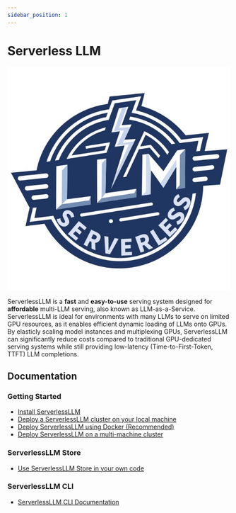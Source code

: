 ```yaml
---
sidebar_position: 1
---
```


# Serverless LLM

<!-- logo (../images/serverlessllm.jpg) -->
![ServerlessLLM](../images/serverlessllm.jpg)

ServerlessLLM is a **fast** and **easy-to-use** serving system designed for **affordable** multi-LLM serving, also known as LLM-as-a-Service. ServerlessLLM is ideal for environments with many LLMs to serve on limited GPU resources, as it enables efficient dynamic loading of LLMs onto GPUs. By elasticly scaling model instances and multiplexing GPUs, ServerlessLLM can significantly reduce costs compared to traditional GPU-dedicated serving systems while still providing low-latency (Time-to-First-Token, TTFT) LLM completions.

## Documentation

### Getting Started

- [Install ServerlessLLM](./getting_started/installation.md)
- [Deploy a ServerlessLLM cluster on your local machine](./getting_started/quickstart.md)
- [Deploy ServerlessLLM using Docker (Recommended)](./getting_started/docker_quickstart.md)
- [Deploy ServerlessLLM on a multi-machine cluster](./getting_started/multi_machine_setup.md)

### ServerlessLLM Store

- [Use ServerlessLLM Store in your own code](./store/quickstart.md)

### ServerlessLLM CLI

- [ServerlessLLM CLI Documentation](./cli/cli_api.md)
